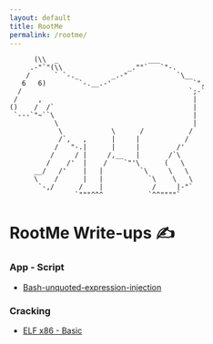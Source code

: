 ```yaml
---
layout: default
title: RootMe
permalink: /rootme/
---
```


```
      (\\  _                      ___
     .-"`"(\\                _.""`   `"-.
    /      ` `-._        _.-"            `\__
   6   6)        `-.__.-'                    `",
  /                                         `;-`
 /     ,                                     |
()    /  /`                                  |
 `---`"~``\                                  |
           \                                 |
            \            \      /           /
            /`,   ,      |     |           /
           /   "-.|      |     |         /'
          /     / |     /,__   |       /`\
         /    /'  |    /    `"'\      (   \
      __/   /'    |   |         `\     \   \
      \    /      |   |           `\    \   \
       `-,/      /    |            /     |-"`
                `"""^^^           `^^""""`
```
# RootMe Write-ups ✍️

### App - Script
- [Bash-unquoted-expression-injection](/app-script/bash-unquoted-expression-injection)

### Cracking
- [ELF x86 - Basic](/cracking/elf-x86-basic)